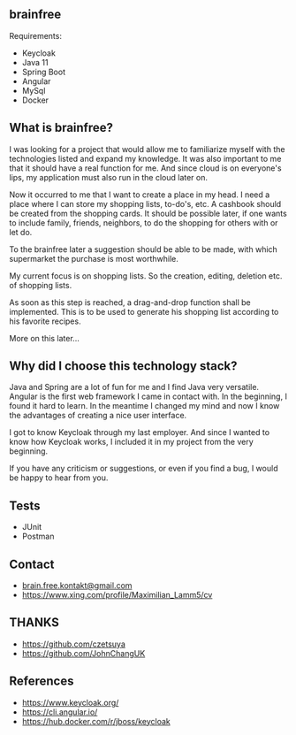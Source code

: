 ## brainfree

Requirements:

- Keycloak
- Java 11
- Spring Boot
- Angular
- MySql
- Docker

## What is brainfree?

I was looking for a project that would allow me to familiarize myself with the technologies listed and expand my knowledge. It was also important to me that it should have a real function for me. And since cloud is on everyone's lips, my application must also run in the cloud later on.

Now it occurred to me that I want to create a place in my head. I need a place where I can store my shopping lists, to-do's, etc. A cashbook should be created from the shopping cards. It should be possible later, if one wants to include family, friends, neighbors, to do the shopping for others with or let do.

To the brainfree later a suggestion should be able to be made, with which supermarket the purchase is most worthwhile.

My current focus is on shopping lists. So the creation, editing, deletion etc. of shopping lists.

As soon as this step is reached, a drag-and-drop function shall be implemented. This is to be used to generate his shopping list according to his favorite recipes.

More on this later...

## Why did I choose this technology stack?

Java and Spring are a lot of fun for me and I find Java very versatile. Angular is the first web framework I came in contact with. In the beginning, I found it hard to learn. In the meantime I changed my mind and now I know the advantages of creating a nice user interface.

I got to know Keycloak through my last employer. And since I wanted to know how Keycloak works, I included it in my project from the very beginning.

If you have any criticism or suggestions, or even if you find a bug, I would be happy to hear from you.

## Tests

- JUnit  
- Postman

## Contact

- brain.free.kontakt@gmail.com
- https://www.xing.com/profile/Maximilian_Lamm5/cv

## THANKS

- https://github.com/czetsuya
- https://github.com/JohnChangUK

## References

- https://www.keycloak.org/
- https://cli.angular.io/
- https://hub.docker.com/r/jboss/keycloak
